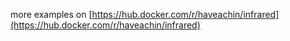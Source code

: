 more examples on [https://hub.docker.com/r/haveachin/infrared](https://hub.docker.com/r/haveachin/infrared)